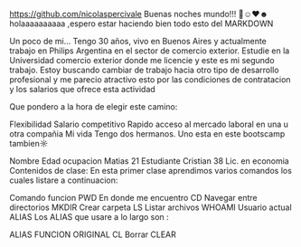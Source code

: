 https://github.com/nicolaspercivale
Buenas noches mundo!!! 👋☺♥☻
holaaaaaaaaaa ,espero estar haciendo bien todo esto del MARKDOWN

Un poco de mi...
Tengo 30 años, vivo en Buenos Aires y actualmente trabajo en Philips Argentina en el sector de comercio exterior. Estudie en la Universidad comercio exterior donde me licencie y este es mi segundo trabajo. Estoy buscando cambiar de trabajo hacia otro tipo de desarrollo profesional y me parecio atractivo esto por las condiciones de contratacion y los salarios que ofrece esta actividad

Que pondero a la hora de elegir este camino:

Flexibilidad
Salario competitivo
Rapido acceso al mercado laboral en una u otra compañia
Mi vida
Tengo dos hermanos. Uno esta en este bootscamp tambien☼

Nombre	Edad	ocupacion
Matias	21	Estudiante
Cristian	38	Lic. en economia
Contenidos de clase:
En esta primer clase aprendimos varios comandos los cuales listare a continuacion:

Comando	funcion
PWD	En donde me encuentro
CD	Navegar entre directorios
MKDIR	Crear carpeta
LS	Listar archivos
WHOAMI	Usuario actual
ALIAS
Los ALIAS que usare a lo largo son :

ALIAS	FUNCION	ORIGINAL
CL	Borrar	CLEAR